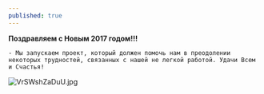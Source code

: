 ```yaml
---
published: true
---
```

**Поздравляем с Новым 2017 годом!!!**

	- Мы запускаем проект, который должен помочь нам в преодолении некоторых трудностей, связанных с нашей не легкой работой. Удачи Всем и Счастья!

    
![VrSWshZaDuU.jpg]({{site.baseurl}}images/VrSWshZaDuU.jpg)

